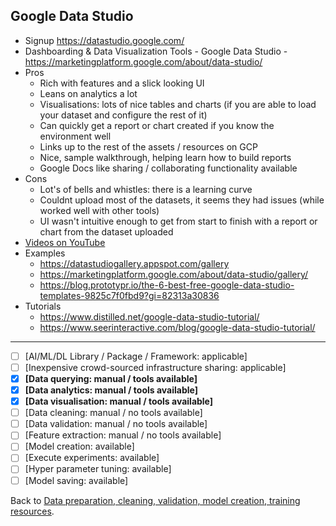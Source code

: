 ## Google Data Studio

- Signup https://datastudio.google.com/
- Dashboarding & Data Visualization Tools - Google Data Studio - https://marketingplatform.google.com/about/data-studio/
- Pros
    - Rich with features and a slick looking UI
    - Leans on analytics a lot
    - Visualisations: lots of nice tables and charts (if you are able to load your dataset and configure the rest of it)
    - Can quickly get a report or chart created if you know the environment well
    - Links up to the rest of the assets / resources on GCP
    - Nice, sample walkthrough, helping learn how to build reports
    - Google Docs like sharing / collaborating functionality available
- Cons
    - Lot's of bells and whistles: there is a learning curve
    - Couldnt upload most of the datasets, it seems they had issues (while worked well with other tools)
    - UI wasn't intuitive enough to get from start to finish with a report or chart from the dataset uploaded
- [Videos on YouTube](https://www.youtube.com/results?search_query=google+datastudio&page=&utm_source=opensearch)
- Examples
  - https://datastudiogallery.appspot.com/gallery
  - https://marketingplatform.google.com/about/data-studio/gallery/
  - https://blog.prototypr.io/the-6-best-free-google-data-studio-templates-9825c7f0fbd9?gi=82313a30836
- Tutorials
  - https://www.distilled.net/google-data-studio-tutorial/
  - https://www.seerinteractive.com/blog/google-data-studio-tutorial/

---

- [ ] [AI/ML/DL Library / Package / Framework: applicable]
- [ ] [Inexpensive crowd-sourced infrastructure sharing: applicable]
- [x] **[Data querying: manual / tools available]**
- [x] **[Data analytics: manual / tools available]** 
- [x] **[Data visualisation: manual / tools available]**
- [ ] [Data cleaning: manual / no tools available] 
- [ ] [Data validation: manual / no tools available] 
- [ ] [Feature extraction: manual / no tools available] 
- [ ] [Model creation: available] 
- [ ] [Execute experiments: available]
- [ ] [Hyper parameter tuning: available] 
- [ ] [Model saving: available]

Back to [Data preparation, cleaning, validation, model creation, training resources](README.md).